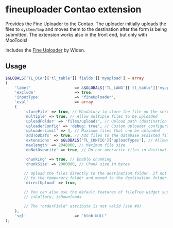 fineuploader Contao extension
=============================

Provides the Fine Uploader to the Contao. The uploader initially uploads the files to ```system/tmp``` and moves them to the destination after the form is being submitted. The extension works also in the front end, but only with MooTools!

Includes the [Fine Uploader](http://fineuploader.com/) by Widen.

Usage
-------------------
```php
$GLOBALS['TL_DCA']['tl_table']['fields']['myupload'] = array
(
    'label'                   => &$GLOBALS['TL_LANG']['tl_table']['myupload'],
    'exclude'                 => true,
    'inputType'               => 'fineUploader',
    'eval'                    => array
    (
        'storeFile' => true, // Mandatory to store the file on the server
        'multiple' => true, // Allow multiple files to be uploaded
        'uploadFolder' => 'files/uploads', // Upload path (destination folder)
        'uploaderConfig' => 'debug: true', // Custom uploader configuration (JSON)
        'uploaderLimit' => 4, // Maximum files that can be uploaded
        'addToDbafs' => true, // Add files to the database assisted file system
        'extensions' => $GLOBALS['TL_CONFIG']['uploadTypes'], // Allowed extension types
        'maxlength' => 2048000, // Maximum file size
        'doNotOvewrite' => true, // Do not overwrite files in destination folder

        'chunking' => true, // Enable chunking
        'chunkSize' => 2000000, // Chunk size in bytes

        // Upload the files directly to the destination folder. If not set, then the files are first uploaded
        // to the temporary folder and moved to the destination folder only when the form is submitted
        'directUpload' => true,

        // You can also use the default features of fileTree widget such as:
        // isGallery, isDownloads

        // The "orderField" attribute is not valid (see #9)
    ),
    'sql'                     => "blob NULL"
);
```